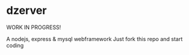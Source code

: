 # dzerver

WORK IN PROGRESS!

A nodejs, express & mysql webframework
Just fork this repo and start coding
